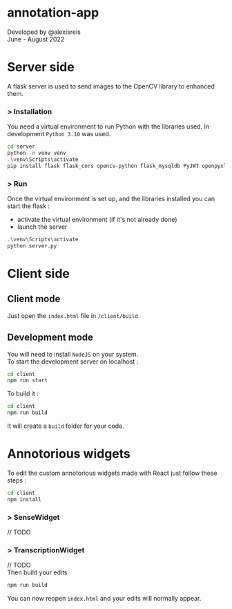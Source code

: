 # annotation-app

Developed by @alexisreis  
June - August 2022

# Server side
A flask server is used to send images to the OpenCV library to enhanced them.
### \> Installation
You need a virtual environment to run Python with the libraries used.
In development `Python 3.10` was used.
```bash
cd server
python -m venv venv
.\venv\Scripts\activate
pip install flask flask_cors opencv-python flask_mysqldb PyJWT openpyxl pandas
```

### \> Run
Once the virtual environment is set up, and the libraries installed you can 
start the flask :
- activate the virtual environment (if it's not already done)
- launch the server
```bash
.\venv\Scripts\activate
python server.py
```

# Client side

## Client mode
Just open the `index.html` file in `/client/build`

## Development mode
You will need to install `NodeJS` on your system.   
To start the development server on localhost :
```bash
cd client
npm run start
```

To build it :
```bash
cd client
npm run build
```
It will create a `build` folder for your code.

# Annotorious widgets
To edit the custom annotorious widgets made with React just follow these 
steps :
```bash
cd client
npm install
```
### \> SenseWidget
// TODO
### \> TranscriptionWidget
// TODO  
Then build your edits
```bash
npm run build
```
You can now reopen `index.html` and your edits will normally appear.